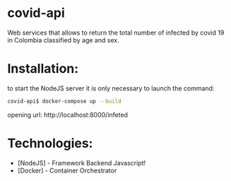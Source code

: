 # covid-api
Web services that allows to return the total number of infected by covid 19 in Colombia classified by age and sex.



# Installation:
to start the NodeJS server it is only necessary to launch the command:

```sh
covid-api$ docker-compose up --build
```
opening url: http://localhost:8000/infeted


# Technologies:

* [NodeJS] - Framework Backend Javascript!
* [Docker] - Container Orchestrator
